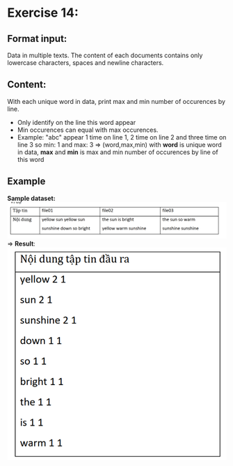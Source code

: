 # Exercise 14: 
## Format input: 
Data in multiple texts. The content of each documents contains only lowercase characters, spaces and newline characters.
## Content: 
With each unique word in data, print max and min number of occurences by line.
+ Only identify on the line this word appear 
+ Min occurences can equal with max occurences.
+ Example: "abc" appear 1 time on line 1, 2 time on line 2 and three time on line 3 so min: 1 and max: 3
=> (word,max,min) with **word** is unique word in data, **max** and **min** is max and min number of occurences by line of this word
## Example  
**Sample dataset:** 
![Sample Ex 14](/images/Sample_Ex_13.png)
=> **Result**:        
![Paraphrase Ex 14](/images/Paraphrase_Ex_14.png)


